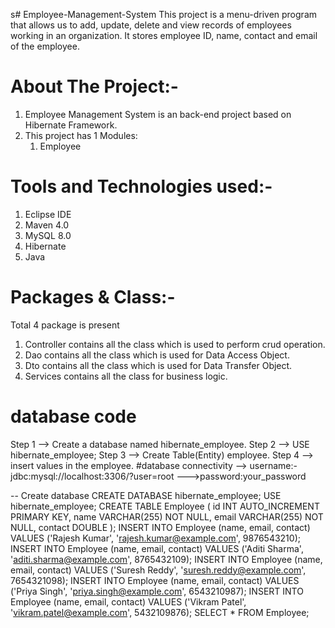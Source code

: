s# Employee-Management-System
This project is a menu-driven program that allows us to add, update, delete and view records of employees working in an organization. It stores employee ID, name, contact and email of the employee.

# About The Project:-
1. Employee Management System is an back-end project based on Hibernate Framework.
2. This project has 1 Modules:
   1. Employee
  
# Tools and Technologies used:-
1. Eclipse IDE
2. Maven 4.0
3. MySQL 8.0
4. Hibernate
5. Java

# Packages & Class:-

Total 4 package is present
1. Controller contains all the class which is used to perform crud operation.
2. Dao contains all the class which is used for Data Access Object.
3. Dto contains all the class which is used for Data Transfer Object.
4. Services contains all the class for business logic.

     
# database code
Step 1 --> Create a database named hibernate_employee.
Step 2 --> USE hibernate_employee;
Step 3 --> Create Table(Entity) employee.
Step 4 --> insert values in the employee.
#database connectivity --> username:-jdbc:mysql://localhost:3306/?user=root
                      --->password:your_password

-- Create database
CREATE DATABASE hibernate_employee;
USE hibernate_employee;
CREATE TABLE Employee (
    id INT AUTO_INCREMENT PRIMARY KEY,
    name VARCHAR(255) NOT NULL,
    email VARCHAR(255) NOT NULL,
    contact DOUBLE
);
INSERT INTO Employee (name, email, contact) VALUES ('Rajesh Kumar', 'rajesh.kumar@example.com', 9876543210);
INSERT INTO Employee (name, email, contact) VALUES ('Aditi Sharma', 'aditi.sharma@example.com', 8765432109);
INSERT INTO Employee (name, email, contact) VALUES ('Suresh Reddy', 'suresh.reddy@example.com', 7654321098);
INSERT INTO Employee (name, email, contact) VALUES ('Priya Singh', 'priya.singh@example.com', 6543210987);
INSERT INTO Employee (name, email, contact) VALUES ('Vikram Patel', 'vikram.patel@example.com', 5432109876);
SELECT * FROM Employee;
